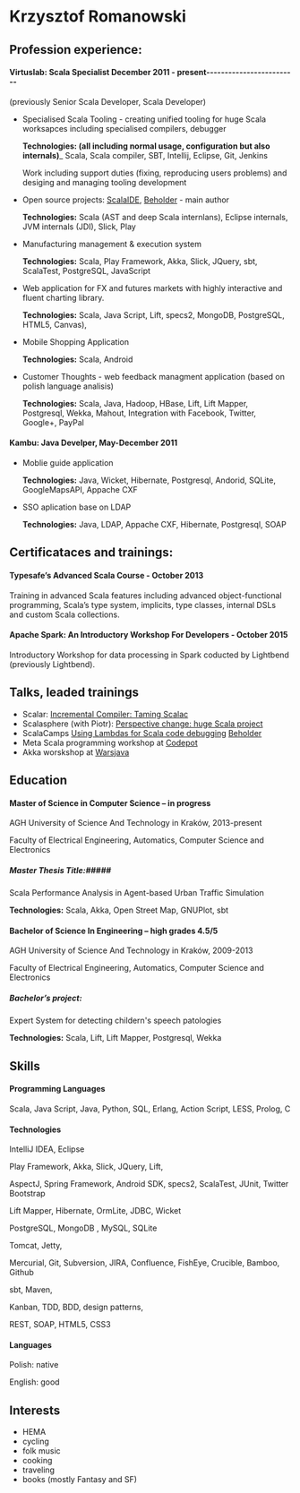 # Krzysztof Romanowski #



## Profession experience: ##

#### Virtuslab: Scala Specialist December 2011 - present-------------------------
(previously Senior Scala Developer, Scala Developer)
* Specialised Scala Tooling - creating unified tooling for huge Scala worksapces including specialised compilers, debugger 
  
  __Technologies: (all including normal usage, configuration but also internals)___ Scala, Scala compiler, SBT, Intellij, Eclipse, Git, Jenkins

  Work including support duties (fixing, reproducing users problems) and desiging and managing tooling development

* Open source projects: [ScalaIDE](https://github.com/scala-ide/scala-ide/graphs/contributors?from=2008-05-11&to=2016-04-06&type=a), [Beholder](https://github.com/VirtusLab/Beholder) - main author

  __Technologies:__ Scala (AST and deep Scala internlans), Eclipse internals, JVM internals (JDI), Slick, Play
		
* Manufacturing management & execution system 

  __Technologies:__ Scala, Play Framework, Akka, Slick, JQuery, sbt, ScalaTest, PostgreSQL, JavaScript

* Web application for FX and futures markets with highly interactive and fluent charting library.  

  __Technologies:__ Scala, Java Script, Lift, specs2, MongoDB, PostgreSQL, HTML5, Canvas),
		 
* Mobile Shopping Application

  __Technologies:__ Scala, Android

* Customer Thoughts - web feedback managment application (based on polish language analisis)

  __Technologies:__ Scala, Java, Hadoop, HBase, Lift, Lift Mapper, Postgresql, Wekka, Mahout, Integration with Facebook, Twitter, Google+, PayPal



#### Kambu: Java Develper, May-December 2011 ####

* Moblie guide application

  __Technologies:__ Java, Wicket, Hibernate, Postgresql, Andorid, SQLite, GoogleMapsAPI, Appache CXF

* SSO aplication base on LDAP
  
  __Technologies:__ Java, LDAP, Appache CXF, Hibernate, Postgresql, SOAP


## Certificataces and trainings: ##

#### Typesafe’s Advanced Scala Course - October 2013 ####

Training in advanced Scala features including advanced object-functional programming, Scala’s type system, implicits, type classes, internal DSLs and custom Scala collections.

#### Apache Spark: An Introductory Workshop For Developers - October 2015 ####

Introductory Workshop for data processing in Spark coducted by Lightbend (previously Lightbend).

## Talks, leaded trainings ##

 * Scalar: [Incremental Compiler: Taming Scalac](http://scalar-conf.com/)
 * Scalasphere (with Piotr): [Perspective change: huge Scala project](https://www.youtube.com/watch?v=PbKFg2BD1bs)
 * ScalaCamps  [Using Lambdas for Scala code debugging](https://www.youtube.com/watch?v=_AUZP6Qx8o0) [Beholder](http://scalacamp.pl/previous/scalacamp-7.html)
 * Meta Scala programming workshop at [Codepot](https://codepot.pl/#tutors)
 * Akka worskshop at [Warsjava](http://warsjawa.pl/)

## Education ##

#### Master of Science in Computer Science – in progress ####
	
AGH University of Science And Technology in Kraków, 2013-present
	
Faculty of Electrical Engineering, Automatics, Computer Science and Electronics


##### Master Thesis Title:#####
Scala Performance Analysis in Agent-based Urban Traffic Simulation
	
__Technologies:__  Scala, Akka, Open Street Map, GNUPlot, sbt


#### Bachelor of Science In Engineering – high grades 4.5/5 ####
	
AGH University of Science And Technology in Kraków, 2009-2013
    
Faculty of Electrical Engineering, Automatics, Computer Science and Electronics

##### Bachelor’s project: #####

Expert System for detecting childern's speech patologies

__Technologies:__   Scala, Lift, Lift Mapper, Postgresql, Wekka

## Skills ##
#### Programming Languages ####
Scala, Java Script, Java, Python, SQL, Erlang, Action Script, LESS, Prolog, C

#### Technologies ####
IntelliJ IDEA, Eclipse

Play Framework, Akka, Slick, JQuery, Lift, 

AspectJ, Spring Framework,  Android SDK, specs2, ScalaTest, JUnit, Twitter Bootstrap
	
Lift Mapper, Hibernate, OrmLite, JDBC, Wicket
	
PostgreSQL, MongoDB , MySQL, SQLite

Tomcat, Jetty,

Mercurial, Git, Subversion, JIRA, Confluence, FishEye, Crucible, Bamboo, Github

sbt, Maven,

Kanban, TDD, BDD, design patterns,

REST, SOAP, HTML5, CSS3
	
#### Languages ####

Polish: native	

English: good
	

## Interests ##
* HEMA
* cycling
* folk music
* cooking
* traveling
* books (mostly Fantasy and SF) 
